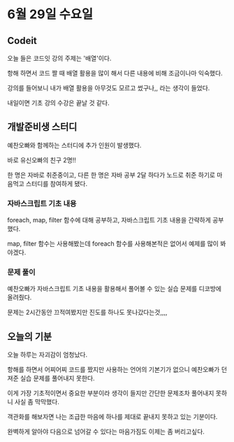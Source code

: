 # 6월 29일 수요일 

## Codeit
오늘 들은 코드잇 강의 주제는 '배열'이다. 
  
항해 하면서 코드 짤 때 배열 활용을 많이 해서 다른 내용에 비해 조금이나마 익숙했다. 
  
강의를 들어보니 내가 배열 활용을 아무것도 모르고 썼구나,, 라는 생각이 들었다. 
  
내일이면 기초 강의 수강은 끝날 것 같다. 

## 개발준비생 스터디
예찬오빠와 함께하는 스터디에 추가 인원이 발생했다. 
  
바로 유신오빠의 친구 2명!!
  
한 명은 자바로 취준중이고, 다른 한 명은 자바 공부 2달 하다가 노드로 취준 하기로 마음먹고 스터디를 참여하게 됐다. 
  
### 자바스크립트 기초 내용
foreach, map, filter 함수에 대해 공부하고, 자바스크립트 기초 내용을 간략하게 공부했다. 
  
map, filter 함수는 사용해봤는데 foreach 함수를 사용해본적은 없어서 예제를 많이 봐야겠다. 

### 문제 풀이
예찬오빠가 자바스크립트 기초 내용을 활용해서 풀어볼 수 있는 실습 문제를 디코방에 올려줬다. 
  
문제는 2시간동안 끄적여봤지만 진도를 하나도 못나갔다는것,,,, 
  

## 오늘의 기분
오늘 하루는 자괴감이 엄청났다. 

항해를 하면서 어찌어찌 코드를 짰지만 사용하는 언어의 기본기가 없으니 예찬오빠가 던져준 실습 문제를 풀어내지 못한다. 
  
이게 가장 기초적이면서 중요한 부분이라 생각이 들지만 간단한 문제조차 풀어내지 못하니 사실 좀 막막했다. 

객관화를 해보자면 나는 조급한 마음에 하나를 제대로 끝내지 못하고 있는 기분이다. 
  
완벽하게 알아야 다음으로 넘어갈 수 있다는 마음가짐도 이제는 좀 버리고싶다. 
